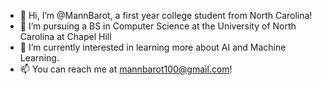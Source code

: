 - 👋 Hi, I’m @MannBarot, a first year college student from North Carolina!
- 👀 I’m pursuing a BS in Computer Science at the University of North Carolina at Chapel Hill
- 🌱 I’m currently interested in learning more about AI and Machine Learning.
- 📫 You can reach me at mannbarot100@gmail.com!

<!---
MannBarot/MannBarot is a ✨ special ✨ repository because its `README.md` (this file) appears on your GitHub profile.
You can click the Preview link to take a look at your changes.
--->
